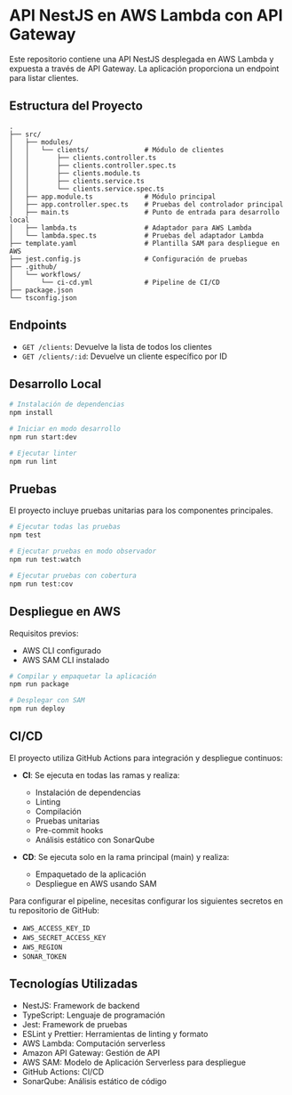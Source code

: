 # API NestJS en AWS Lambda con API Gateway

Este repositorio contiene una API NestJS desplegada en AWS Lambda y expuesta a través de API Gateway. La aplicación proporciona un endpoint para listar clientes.

## Estructura del Proyecto

```
.
├── src/
│   ├── modules/
│   │   └── clients/              # Módulo de clientes
│   │       ├── clients.controller.ts
│   │       ├── clients.controller.spec.ts
│   │       ├── clients.module.ts
│   │       ├── clients.service.ts
│   │       └── clients.service.spec.ts
│   ├── app.module.ts             # Módulo principal
│   ├── app.controller.spec.ts    # Pruebas del controlador principal
│   ├── main.ts                   # Punto de entrada para desarrollo local
│   ├── lambda.ts                 # Adaptador para AWS Lambda
│   └── lambda.spec.ts            # Pruebas del adaptador Lambda
├── template.yaml                 # Plantilla SAM para despliegue en AWS
├── jest.config.js                # Configuración de pruebas
├── .github/
│   └── workflows/
│       └── ci-cd.yml             # Pipeline de CI/CD
├── package.json
└── tsconfig.json
```

## Endpoints

- `GET /clients`: Devuelve la lista de todos los clientes
- `GET /clients/:id`: Devuelve un cliente específico por ID

## Desarrollo Local

```bash
# Instalación de dependencias
npm install

# Iniciar en modo desarrollo
npm run start:dev

# Ejecutar linter
npm run lint
```

## Pruebas

El proyecto incluye pruebas unitarias para los componentes principales.

```bash
# Ejecutar todas las pruebas
npm test

# Ejecutar pruebas en modo observador
npm run test:watch

# Ejecutar pruebas con cobertura
npm run test:cov
```

## Despliegue en AWS

Requisitos previos:
- AWS CLI configurado
- AWS SAM CLI instalado

```bash
# Compilar y empaquetar la aplicación
npm run package

# Desplegar con SAM
npm run deploy
```

## CI/CD

El proyecto utiliza GitHub Actions para integración y despliegue continuos:

- **CI**: Se ejecuta en todas las ramas y realiza:
  - Instalación de dependencias
  - Linting
  - Compilación
  - Pruebas unitarias
  - Pre-commit hooks
  - Análisis estático con SonarQube

- **CD**: Se ejecuta solo en la rama principal (main) y realiza:
  - Empaquetado de la aplicación
  - Despliegue en AWS usando SAM

Para configurar el pipeline, necesitas configurar los siguientes secretos en tu repositorio de GitHub:
- `AWS_ACCESS_KEY_ID`
- `AWS_SECRET_ACCESS_KEY`
- `AWS_REGION`
- `SONAR_TOKEN`

## Tecnologías Utilizadas

- NestJS: Framework de backend
- TypeScript: Lenguaje de programación
- Jest: Framework de pruebas
- ESLint y Prettier: Herramientas de linting y formato
- AWS Lambda: Computación serverless
- Amazon API Gateway: Gestión de API
- AWS SAM: Modelo de Aplicación Serverless para despliegue
- GitHub Actions: CI/CD
- SonarQube: Análisis estático de código
